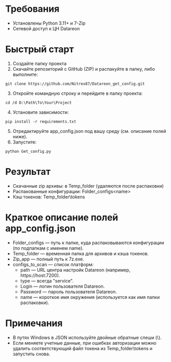 # Требования
  - Установлены Python 3.11+ и 7-Zip
  - Сетевой доступ к ЦН Datareon

# Быстрый старт
1. Создайте папку проекта
2. Скачайте репозиторий с GitHub (ZIP) и распакуйте в папку, либо выполните:

```
git clone https://github.com/Nitrex87/Datareon_get_config.git
```
3. Откройте командную строку и перейдите в папку проекта:

```
cd /d D:\Path\To\Your\Project
```
4. Установите зависимости:
     
```
pip install -r requirements.txt
```
5. Отредактируйте app_config.json под вашу среду (см. описание полей ниже).
6. Запустите:

```
python Get_config.py
```
# Результат
  - Скачанные zip архивы: в Temp_folder (удаляются после распаковки)
  - Распакованные конфигурации: Folder_configs\<name>
  - Кэш токенов: Temp_folder\tokens

# Краткое описание полей app_config.json
- Folder_configs — путь к папке, куда распаковываются конфигурации (по подпапкам с именем name).
- Temp_folder — временная папка для архивов и кэша токенов.
- Zip_app — полный путь к 7z.exe.
- configs_to_scan — список платформ:
  - path — URL центра настройк Datareon (например, https://host:7200).
  - type — всегда "service".
  - Login — логин пользователя Datareon.
  - Password — пароль пользователя Datareon.
  - name — короткое имя окружения (используется как имя папки распаковки).

# Примечания
- В путях Windows в JSON используйте двойные обратные слеши (\\).
- Если меняете учетные данные, при ошибках авторизации можно удалить соответствующий файл токена из Temp_folder\tokens и запустить снова.

